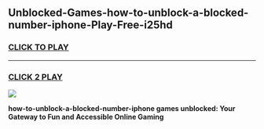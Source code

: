 
## Unblocked-Games-how-to-unblock-a-blocked-number-iphone-Play-Free-i25hd
<h3>
<a href="https://premium76.site?title=how-to-unblock-a-blocked-number-iphone&ref=20M">CLICK TO PLAY</a></h3>
<hr>

<h3>
<a href="https://premium76.site?title=how-to-unblock-a-blocked-number-iphone&ref=20M">CLICK 2 PLAY</a>
  
</h3>

<a href="https://premium76.site?title=how-to-unblock-a-blocked-number-iphone&ref=19M"><img src="https://clearcache.store/games.png"></a>


**how-to-unblock-a-blocked-number-iphone games unblocked: Your Gateway to Fun and Accessible Online Gaming**
